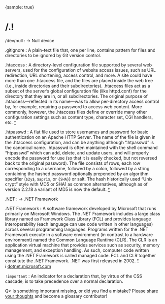 {sample: true}
# /.!

/dev/null
: → Null device

.gitignore
: A plain-text file that, one per line, contains pattern for files and directories to be ignored by Git version control.

.htaccess
: A directory-level configuration file supported by several web servers, used for the configuration of website access issues, such as URL redirection, URL shortening, access control, and more. A site could have more than one .htaccess file, and the files are placed inside the web tree (i.e., inside directories and their subdirectories). .htaccess files act as a subset of the server’s global configuration file (like httpd.conf) for the directory that they are in, or all subdirectories. The original purpose of .htaccess—reflected in its name—was to allow per-directory access control by, for example, requiring a password to access web content. More commonly, however, the .htaccess files define or override many other configuration settings such as content type, character set, CGI handlers, etc.&nbsp;[†](#w-htaccess)

.htpasswd
: A flat file used to store usernames and password for basic authentication on an Apache HTTP Server. The name of the file is given in the .htaccess configuration, and can be anything although “.htpasswd” is the canonical name. .htpasswd is often maintained with the shell command “htpasswd” which can add, delete, and update users, and will properly encode the password for use (so that it is easily checked, but not reversed back to the original password). The file consists of rows, each row corresponding to a username, followed by a colon, followed by a string containing the hashed password optionally prepended by an algorithm specifier (`$2y$`, `$apr1$`, or `{SHA}`) or salt. The hash historically used “Unix crypt” style with MD5 or SHA1 as common alternatives, although as of version 2.2.18 a variant of MD5 is now the default.&nbsp;[†](#w-htpasswd)

.NET
: → .NET Framework

.NET Framework
: A software framework developed by Microsoft that runs primarily on Microsoft Windows. The .NET Framework includes a large class library named as Framework Class Library (FCL) and provides language interoperability (each language can use code written in other languages) across several programming languages. Programs written for the .NET Framework execute in a software environment (in contrast to a hardware environment) named the Common Language Runtime (CLR). The CLR is an application virtual machine that provides services such as security, memory management, and exception handling. As such, computer code written using the .NET Framework is called managed code. FCL and CLR together constitute the .NET Framework. .NET was first released in 2002.&nbsp;[†](#w-net) ℹ︎&nbsp;[dotnet.microsoft.com](https://dotnet.microsoft.com/)

`!important`
: An indicator for a declaration that, by virtue of the CSS cascade, is to take precedence over a normal declaration.

Q> Is something important missing, or did you find a mistake? Please [share your thoughts](https://github.com/j9t/web-development-glossary-forum/issues/new) and become a glossary&nbsp;contributor!